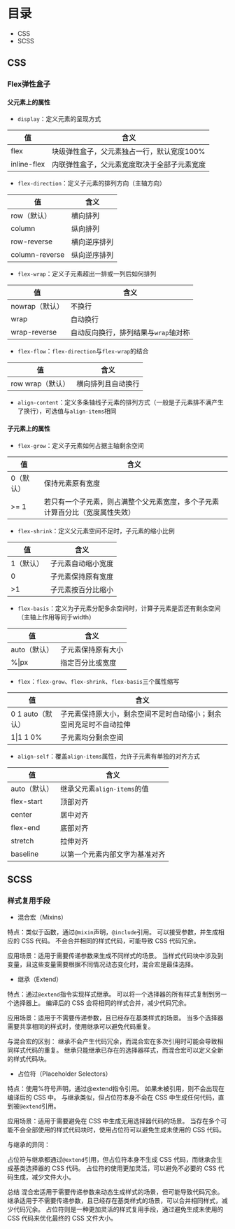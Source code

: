 # 目录

+ CSS
+ SCSS

## CSS

### Flex弹性盒子

#### 父元素上的属性

+ `display`：定义元素的呈现方式

| 值 | 含义
| - | -
| flex | 块级弹性盒子，父元素独占一行，默认宽度100%
| inline-flex | 内联弹性盒子，父元素宽度取决于全部子元素宽度

+ `flex-direction`：定义子元素的排列方向（主轴方向）

| 值 | 含义
| - | -
| row（默认） | 横向排列
| column | 纵向排列
| row-reverse | 横向逆序排列
| column-reverse | 纵向逆序排列

+ `flex-wrap`：定义子元素超出一排或一列后如何排列

| 值 | 含义
| - | -
| nowrap（默认） | 不换行
| wrap | 自动换行
| wrap-reverse | 自动反向换行，排列结果与`wrap`轴对称

+ `flex-flow`：`flex-direction`与`flex-wrap`的结合

| 值 | 含义
| - | -
| row wrap（默认） | 横向排列且自动换行

+ `align-content`：定义多条轴线子元素的排列方式（一般是子元素排不满产生了换行），可选值与`align-items`相同

#### 子元素上的属性

+ `flex-grow`：定义子元素如何占据主轴剩余空间

| 值 | 含义
| - | -
| 0（默认） | 保持元素原有宽度
| >= 1 | 若只有一个子元素，则占满整个父元素宽度，多个子元素计算百分比（宽度属性失效）

+ `flex-shrink`：定义父元素空间不足时，子元素的缩小比例

| 值 | 含义
| - | -
| 1（默认） | 子元素自动缩小宽度
| 0 | 子元素保持原有宽度
| >1 | 子元素按百分比缩小

+ `flex-basis`：定义为子元素分配多余空间时，计算子元素是否还有剩余空间（主轴上作用等同于width）

| 值 | 含义
| - | -
| auto（默认） | 子元素保持原有大小
| %\|px | 指定百分比或宽度

+ `flex`：`flex-grow`、`flex-shrink`、`flex-basis`三个属性缩写

| 值 | 含义
| - | -
| 0 1 auto（默认） | 子元素保持原大小，剩余空间不足时自动缩小；剩余空间充足时不自动拉伸
| 1\|1 1 0% | 子元素均分剩余空间

+ `align-self`：覆盖`align-items`属性，允许子元素有单独的对齐方式

| 值 | 含义
| - | -
| auto（默认） | 继承父元素`align-items`的值
| flex-start | 顶部对齐
| center | 居中对齐
| flex-end | 底部对齐
| stretch | 拉伸对齐
| baseline | 以第一个元素内部文字为基准对齐

## SCSS

### 样式复用手段

+ 混合宏（Mixins）

特点：类似于函数，通过`@mixin`声明，`@include`引用。
可以接受参数，并生成相应的 CSS 代码。
不会合并相同的样式代码，可能导致 CSS 代码冗余。

应用场景：适用于需要传递参数来生成不同样式的场景。
当样式代码块中涉及到变量，且这些变量需要根据不同情况动态变化时，混合宏是最佳选择。

+ 继承（Extend）

特点：通过`@extend`指令实现样式继承。
可以将一个选择器的所有样式复制到另一个选择器上。
编译后的 CSS 会将相同的样式合并，减少代码冗余。

应用场景：适用于不需要传递参数，且已经存在基类样式的场景。
当多个选择器需要共享相同的样式时，使用继承可以避免代码重复。

与混合宏的区别：
继承不会产生代码冗余，而混合宏在多次引用时可能会导致相同样式代码的重复。
继承只能继承已存在的选择器样式，而混合宏可以定义全新的样式代码块。

+ 占位符（Placeholder Selectors）

特点：使用%符号声明，通过@extend指令引用。
如果未被引用，则不会出现在编译后的 CSS 中。
与继承类似，但占位符本身不会在 CSS 中生成任何代码，直到被`@extend`引用。

应用场景：适用于需要避免在 CSS 中生成无用选择器代码的场景。
当存在多个可能不会全部使用的样式代码块时，使用占位符可以避免生成未使用的 CSS 代码。

与继承的异同：

占位符与继承都通过`@extend`引用，但占位符本身不生成 CSS 代码，而继承会生成基类选择器的 CSS 代码。
占位符的使用更加灵活，可以避免不必要的 CSS 代码生成，减少文件大小。

总结
混合宏适用于需要传递参数来动态生成样式的场景，但可能导致代码冗余。
继承适用于不需要传递参数，且已经存在基类样式的场景，可以合并相同样式，减少代码冗余。
占位符则是一种更加灵活的样式复用手段，通过避免生成未使用的 CSS 代码来优化最终的 CSS 文件大小。